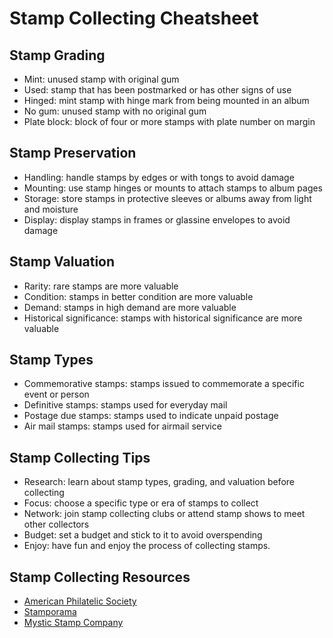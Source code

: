 # Stamp Collecting Cheatsheet

## Stamp Grading
- Mint: unused stamp with original gum
- Used: stamp that has been postmarked or has other signs of use
- Hinged: mint stamp with hinge mark from being mounted in an album
- No gum: unused stamp with no original gum
- Plate block: block of four or more stamps with plate number on margin

## Stamp Preservation
- Handling: handle stamps by edges or with tongs to avoid damage
- Mounting: use stamp hinges or mounts to attach stamps to album pages
- Storage: store stamps in protective sleeves or albums away from light and moisture
- Display: display stamps in frames or glassine envelopes to avoid damage

## Stamp Valuation
- Rarity: rare stamps are more valuable
- Condition: stamps in better condition are more valuable
- Demand: stamps in high demand are more valuable
- Historical significance: stamps with historical significance are more valuable

## Stamp Types
- Commemorative stamps: stamps issued to commemorate a specific event or person
- Definitive stamps: stamps used for everyday mail
- Postage due stamps: stamps used to indicate unpaid postage
- Air mail stamps: stamps used for airmail service

## Stamp Collecting Tips
- Research: learn about stamp types, grading, and valuation before collecting
- Focus: choose a specific type or era of stamps to collect
- Network: join stamp collecting clubs or attend stamp shows to meet other collectors
- Budget: set a budget and stick to it to avoid overspending
- Enjoy: have fun and enjoy the process of collecting stamps.

## Stamp Collecting Resources
- [American Philatelic Society](https://stamps.org/)
- [Stamporama](https://stamporama.com/)
- [Mystic Stamp Company](https://www.mysticstamp.com/)
